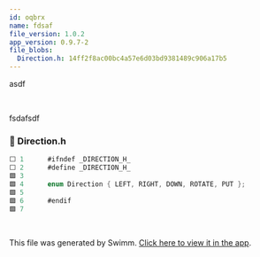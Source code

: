 ```yaml
---
id: oqbrx
name: fdsaf
file_version: 1.0.2
app_version: 0.9.7-2
file_blobs:
  Direction.h: 14ff2f8ac00bc4a57e6d03bd9381489c906a17b5
---
```


asdf

<br/>

fsdafsdf
<!-- NOTE-swimm-snippet: the lines below link your snippet to Swimm -->
### 📄 Direction.h
```c
⬜ 1      #ifndef _DIRECTION_H_
⬜ 2      #define _DIRECTION_H_
🟩 3      
🟩 4      enum Direction { LEFT, RIGHT, DOWN, ROTATE, PUT };
🟩 5      
🟩 6      #endif
🟩 7      
```

<br/>

This file was generated by Swimm. [Click here to view it in the app](https://swimm-web-app.web.app/repos/Z2l0aHViJTNBJTNBVGV0cmlzLS0tVjIlM0ElM0FEYW5pZWxDNw==/docs/oqbrx).